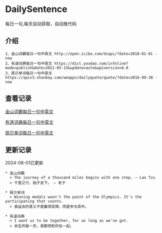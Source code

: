 # DailySentence

每日一句,每天自动获取，自动推代码

## 介绍

```
1、金山词霸每日一句中英文 http://open.iciba.com/dsapi/?date=2018-01-01 - now
2、有道词典每日一句中英文 https://dict.youdao.com/infoline?mode=publish&date=2021-03-15&update=auto&apiversion=6.0
3、扇贝单词每日一句中英文 https://apiv3.shanbay.com/weapps/dailyquote/quote/?date=2016-09-30 - now
```

## 查看记录

[金山词霸每日一句中英文](./data/iciba/)

[有道词典每日一句中英文](./data/youdao/)

[扇贝单词每日一句中英文](./data/shanbay/)

## 更新记录
2024-08-01已更新 
```
* 金山词霸
  > The journey of a thousand miles begins with one step. — Lao Tzu
  > 千里之行，始于足下。 — 老子

* 扇贝单词
  > Winning medals wasn't the point of the Olympics. It's the participating that counts.
  > 奥运会的意义不是赢得奖牌，而是参与其中。

* 有道词典
  > I want us to be together, for as long as we've got.
  > 余生的每一天，我都想和你在一起。

```
